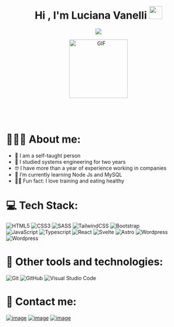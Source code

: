 <h1 align="center"><b>Hi , I'm Luciana Vanelli </b><img src="https://media.giphy.com/media/hvRJCLFzcasrR4ia7z/giphy.gif" width="35"></h1>
<p align="center">
  <a href="https://github.com/DenverCoder1/readme-typing-svg"><img src="https://readme-typing-svg.herokuapp.com?lines=Frontend+Developer&center=true&width=500&height=50"></a>
</p>

<div align="center" style="margin-bottom: 40px;">
  <img alt="GIF" height="160px" src="https://media.giphy.com/media/Ah3zHH7hvsSB2/giphy.gif" />
</div>

&nbsp;

# 👩🏼‍💻 About me:
- 🧩 I am a self-taught person
- 📝 I studied systems engineering for two years
- 🤓 I have more than a year of experience working in companies
- 🌱 I’m currently learning Node Js and MySQL
- 🏋️‍♀️ Fun fact: I love training and eating healthy

# 💻 Tech Stack:
![HTML5](https://img.shields.io/badge/html5-%23E34F26.svg?style=for-the-badge&logo=html5&logoColor=white) ![CSS3](https://img.shields.io/badge/css3-%231572B6.svg?style=for-the-badge&logo=css3&logoColor=white)  ![SASS](https://img.shields.io/badge/SASS-hotpink.svg?style=for-the-badge&logo=SASS&logoColor=white) ![TailwindCSS](https://img.shields.io/badge/tailwindcss-%2338B2AC.svg?style=for-the-badge&logo=tailwind-css&logoColor=white) ![Bootstrap](https://img.shields.io/badge/bootstrap-%23377CC8.svg?style=for-the-badge&logo=bootstrap&logoColor=white) <br/> ![JavaScript](https://img.shields.io/badge/javascript-%23323330.svg?style=for-the-badge&logo=javascript&logoColor=%23F7DF1E) ![Typescript](https://img.shields.io/badge/typescript-%23377CC8.svg?style=for-the-badge&logo=typescript&logoColor=white) ![React](https://img.shields.io/badge/react-%2320232a.svg?style=for-the-badge&logo=react&logoColor=%2361DAFB) 
![Svelte](https://img.shields.io/badge/svelte-%23FF4408.svg?style=for-the-badge&logo=svelte&logoColor=white) ![Astro](https://img.shields.io/badge/astro-%237A24E8.svg?style=for-the-badge&logo=astro&logoColor=white) ![Wordpress](https://img.shields.io/badge/wordpress-%23377CC8.svg?style=for-the-badge&logo=wordpress&logoColor=white) ![Wordpress](https://img.shields.io/badge/elementor-%23C7318A.svg?style=for-the-badge&logo=elementor&logoColor=white)

# 🚀 Other tools and technologies:
![Git](https://img.shields.io/badge/git-%23F05539.svg?style=for-the-badge&logo=git&logoColor=white) ![GitHub](https://img.shields.io/badge/github-%2316181F.svg?style=for-the-badge&logo=github&logoColor=white) ![Visual Studio Code](https://img.shields.io/badge/visual%20studio%20code-%23377CC8.svg?style=for-the-badge&logo=visual-studio-code&logoColor=white)

# 📱 Contact me:
[![image](https://img.shields.io/badge/LinkedIn-0077B5?style=for-the-badge&logo=linkedin&logoColor=white)](https://www.linkedin.com/in/luciana-vanelli/)
[![image](https://img.shields.io/badge/Instagram-E4405F?style=for-the-badge&logo=instagram&logoColor=white)](https://www.instagram.com/luchivanelli/)
[![image](https://img.shields.io/badge/Gmail-D14836?style=for-the-badge&logo=gmail&logoColor=white)](mailto:lucianavanelli13@gmail.com)
